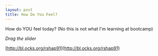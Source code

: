 ```yaml
---
layout: post
title: How Do You Feel?
---
```



How do YOU feel today? (No this is not what I'm learning at bootcamp)


*Drag the slider*
<div id ="smile" width="1000px" height="1500px"></div>


<script type= 'text/javascript' src = 'https://cdnjs.cloudflare.com/ajax/libs/d3/3.5.5/d3.min.js'> </script> 
<script src = 'https://rshap91.github.io/assets/d3.slider.js'></script>
<link rel="stylesheet" href="https://rshap91.github.io/assets/d3.slider.css" />  
<style>
	.d3-slider-vertical {
		border: 4px solid #582A17;
		background: #444444;
		;
	}
	.d3-slider-handle {
		width: 25px;
		height: 40px;
		transform: translate(2.5px,0)
	}
</style>




<script>
var loc = [{'x': 350, 'y': 250}]
// as happiness goes up (--> smile) 
	// the startY and endY values will DECREASE (thus moving the edges of the mouth HIGER on the canvas)
	// and the curve y values will INCREASE (thus pull the center of the mouth DOWN on the canvas)
// as happiness goes down (--> frown)
	// the startY and endY values will INCREASE (moving the edges of the mouth LOWER on the canvas)	
	// and the curve y values will DECREASE (pullling the center of the mouth up)
// this is neutral (sVal = 50)
var Happiness = [{'startX': 280, 'startY': 320, 'endX': 430, 'endY': 320, 'curve1':{'x': 300, 'y':0}, 'curve2':{'x': 400, 'y':0}}]
var neutral = [{'startX': 280, 'startY': 320, 'endX': 430, 'endY': 320, 'curve1':{'x': 300, 'y':0}, 'curve2':{'x': 400, 'y':0}}]
var maxSmile = [{'startX': 280, 'startY': 300, 'endX': 430, 'endY': 300, 'curve1':{'x': 300, 'y':65}, 'curve2':{'x': 400, 'y':65}}]
var maxFrown = [{'startX': 280, 'startY': 340, 'endX': 430, 'endY': 340, 'curve1':{'x': 300, 'y':-65}, 'curve2':{'x': 400, 'y':-65}}]
var edgeScale = d3.scale.linear()
	.domain([0,100])
	.range([340,300])
var centerScale = d3.scale.linear()
	.domain([0,100])
	.range([-65,65])
var width = 800
var height = 600
// CREATE SVG CONTAINER
var container = d3.select('#smile').append('svg')
	.attr('width', width)
	.attr('height', height)
	.style('border', '1px dashed black')
	//.style('position', 'fixed')
// MAKE THE FACE
var head = container.append('circle')
	.data(loc)
	.attr('cx', function(d){return d.x + 'px'})
	.attr('cy', function(d){return d.y + 'px'})
	.attr('r', '125px')
	.style('fill','yellow')
	.style('stroke', 'black')
	.style('stroke-width','1px')
var lEye = container.append('ellipse')
	.data(loc)
	.attr('cx', function(d) {return (d.x * 5/6) + 'px'})
	.attr('cy', function(d) {return (d.y * 5/6) + 'px'})
	.attr('rx', '30px')
	.attr('ry', '20px')
	.style('fill', '#FCFCFC')
	.style('stroke', 'grey')
	.style('stroke-width','1px')
	
	
var lPupil = container.append('ellipse')
		.data(loc)
		.attr('cx', function(d) {return (d.x * 5/6) + 'px'})
		.attr('cy', function(d) {return (d.y * 5/6) + 'px'})
		.attr('rx', '12px')
		.attr('ry', '18px')
		.attr('fill', '#602121')
var rEye = container.append('ellipse')
	.data(loc)
	.attr('cx', function(d) {return (d.x + (d.x/6)) + 'px'})
	.attr('cy', function(d) {return (d.y - (d.y/6)) + 'px'})
	.attr('rx', '30px')
	.attr('ry', '20px')
	.style('fill', '#FCFCFC')
	.style('stroke', 'grey')
	.style('stroke-width','1px')
var rPupil = container.append('ellipse')
		.data(loc)
		.attr('cx', function(d) {return (d.x + (d.x /6)) + 'px'})
		.attr('cy', function(d) {return (d.y - (d.y /6)) + 'px'})
		.attr('rx', '12px')
		.attr('ry', '18px')
		.attr('fill', '#602121')
var nose = container.append('path')
	.data(loc)
	.attr('d', function(d){return 'M' + String(d.x) +' '+  String(d.y - 20) + " L" + String(d.x+15) + ' ' + String(d.y + 25) +  ' L' + (d.x) + ' ' + (d.y+25)})
	.style('stroke-width', '5px')
	.style('stroke', 'black')
	.style('fill', 'none')
var mouth = container.append('path')
	.attr('id','mouth')
	.data(Happiness)
	.attr('d', function(d){
		var m = 'M' + String(d.startX) + ' ' + String(d.startY) + ' ';
		var c = 'C' + String(d.curve1.x) + ' ' + String(d.startY + d.curve1.y) + ' ' + String(d.curve2.x) + ' ' + String(d.endY + d.curve2.y) + ' ' + String(d.endX) + ' ' + String(d.endY)
		console.log(m)
		console.log(c)
		return m + c
	})
	.style('stroke-width', '3px')
	.style('stroke', 'black')
	.style('fill', 'none')
// make text
var header = container.append('text')
	.attr('x', width-375)
	.attr('y', 50)
	.style('font-size', '34px')
	.style('font-weight', 'bold')
	.text('Happiness Meter')
var happy = container.append('text')
	.attr('x', width-200)
	.attr('y', 110)
	.style('font-style', 'italic')
	.style('font-size', '24px')
	.attr('fill', 'green')
	.text('Happy')
var sad = container.append('text')
	.attr('x', width-180)
	.attr('y', 550)
	.style('font-style', 'italic')
	.style('font-size', '24px')
	.attr('fill', 'Red')
	.text('Sad')
// MAKE SLIDER USING D3.SLIDER 
var sliderDiv = d3.select('#smile').append('div')
	.attr('class', 'slider container')
	.style('height', '400px')
	.style('margin', '30px')
	.style('margin-bottom', '100px')
	.style('display', 'inline-block')
	.style('left', '920px')
	.style('top', '375px')
	.style('position', 'absolute')
	
var slider = d3.select('.slider').call(d3.slider().orientation('vertical').min(0).max(100).value(50)
	.on('slide', function(evt, sVal){
	console.log(sVal)
	Happiness[0].startY = edgeScale(sVal)
	Happiness[0].endY = edgeScale(sVal)
	Happiness[0].curve1.y = centerScale(sVal)
	Happiness[0].curve2.y = centerScale(sVal)
	mouth.data(Happiness)
	.attr('d', function(d){
		var m = 'M' + String(d.startX) + ' ' + String(d.startY) + ' ';
		var c = 'C' + String(d.curve1.x) + ' ' + String(d.startY + d.curve1.y) + ' ' + String(d.curve2.x) + ' ' + String(d.endY + d.curve2.y) + ' ' + String(d.endX) + ' ' + String(d.endY)
		console.log(m)
		console.log(c)
		return m + c
	})
})
	)
</script>


[http://bl.ocks.org/rshap91](http://bl.ocks.org/rshap91)
